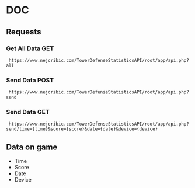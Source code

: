 # DOC
## Requests

### Get All Data GET
     https://www.nejcribic.com/TowerDefenseStatisticsAPI/root/app/api.php?all

### Send Data POST  
     https://www.nejcribic.com/TowerDefenseStatisticsAPI/root/app/api.php?send
     
### Send Data GET  
     https://www.nejcribic.com/TowerDefenseStatisticsAPI/root/app/api.php?send/time={time}&score={score}&date={date}&device={device}

## Data on game
   * Time
   * Score
   * Date
   * Device